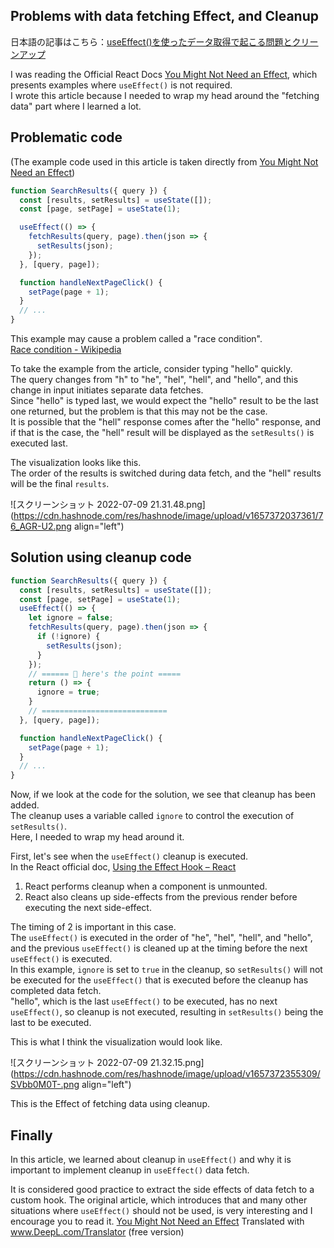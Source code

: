 ## Problems with data fetching Effect, and Cleanup

日本語の記事はこちら：[useEffect()を使ったデータ取得で起こる問題とクリーンアップ](https://zenn.dev/takuyakikuchi/articles/a96b8d97a0450c)

I was reading the Official React Docs [You Might Not Need an Effect](https://beta.reactjs.org/learn/you-might-not-need-an-effect), which presents examples where `useEffect()` is not required. <br/>
I wrote this article because I needed to wrap my head around the "fetching data" part where I learned a lot.


## Problematic code
(The example code used in this article is taken directly from [You Might Not Need an Effect](https://beta.reactjs.org/learn/you-might-not-need-an-effect))

```jsx
function SearchResults({ query }) {
  const [results, setResults] = useState([]);
  const [page, setPage] = useState(1);

  useEffect(() => {
    fetchResults(query, page).then(json => {
      setResults(json);
    });
  }, [query, page]);

  function handleNextPageClick() {
    setPage(page + 1);
  }
  // ...
}
````

This example may cause a problem called a "race condition".<br/>
[Race condition - Wikipedia](https://en.wikipedia.org/wiki/Race_condition)

To take the example from the article, consider typing "hello" quickly.<br/>
The query changes from "h" to "he", "hel", "hell", and "hello", and this change in input initiates separate data fetches.<br/>
Since "hello" is typed last, we would expect the "hello" result to be the last one returned, but the problem is that this may not be the case.<br/>
It is possible that the "hell" response comes after the "hello" response, and if that is the case, the "hell" result will be displayed as the `setResults()` is executed last.

The visualization looks like this.<br/>
The order of the results is switched during data fetch, and the "hell" results will be the final `results`.

![スクリーンショット 2022-07-09 21.31.48.png](https://cdn.hashnode.com/res/hashnode/image/upload/v1657372037361/76_AGR-U2.png align="left")

## Solution using cleanup code

```jsx
function SearchResults({ query }) {
  const [results, setResults] = useState([]);
  const [page, setPage] = useState(1); 
  useEffect(() => {
    let ignore = false;
    fetchResults(query, page).then(json => {
      if (!ignore) {
        setResults(json);
      }
    });
    // ====== 💫 here's the point =====
    return () => {
      ignore = true;
    }
    // ============================
  }, [query, page]);

  function handleNextPageClick() {
    setPage(page + 1);
  }
  // ...
}
```

Now, if we look at the code for the solution, we see that cleanup has been added.<br/>
The cleanup uses a variable called `ignore` to control the execution of `setResults()`.<br/>
Here, I needed to wrap my head around it.

First, let's see when the `useEffect()` cleanup is executed.<br/>
In the React official doc, [Using the Effect Hook – React](https://reactjs.org/docs/hooks-effect.html#effects-with-cleanup)
1. React performs cleanup when a component is unmounted.
2. React also cleans up side-effects from the previous render before executing the next side-effect.

The timing of 2 is important in this case.<br/>
The `useEffect()` is executed in the order of "he", "hel", "hell", and "hello", and the previous `useEffect()` is cleaned up at the timing before the next `useEffect()` is executed.<br/>
In this example, `ignore` is set to `true` in the cleanup, so `setResults()` will not be executed for the `useEffect()` that is executed before the cleanup has completed data fetch.<br/>
"hello", which is the last `useEffect()` to be executed, has no next `useEffect()`, so cleanup is not executed, resulting in `setResults()` being the last to be executed.

This is what I think the visualization would look like.

![スクリーンショット 2022-07-09 21.32.15.png](https://cdn.hashnode.com/res/hashnode/image/upload/v1657372355309/SVbb0M0T-.png align="left")

This is the Effect of fetching data using cleanup.

## Finally

In this article, we learned about cleanup in `useEffect()` and why it is important to implement cleanup in `useEffect()` data fetch.

It is considered good practice to extract the side effects of data fetch to a custom hook. 
The original article, which introduces that and many other situations where `useEffect()` should not be used, is very interesting and I encourage you to read it.
[You Might Not Need an Effect](https://beta.reactjs.org/learn/you-might-not-need-an-effect) Translated with www.DeepL.com/Translator (free version)